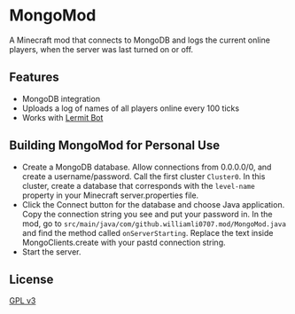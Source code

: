 
# MongoMod

A Minecraft mod that connects to MongoDB and logs the current online players, when the server was last turned on or off. 


## Features

- MongoDB integration
- Uploads a log of names of all players online every 100 ticks
- Works with [Lermit Bot](https://github.com/williamli0707/lermitbot)


## Building MongoMod for Personal Use

- Create a MongoDB database. Allow connections from 0.0.0.0/0, and create a username/password. Call the first cluster `Cluster0`. In this cluster, create a database that corresponds with the `level-name` property in your Minecraft server.properties file. 
- Click the Connect button for the database and choose Java application. Copy the connection string you see and put your password in. In the mod, go to `src/main/java/com/github.williamli0707.mod/MongoMod.java` and find the method called `onServerStarting`. Replace the text inside MongoClients.create with your pastd connection string. 
- Start the server.  
## License

[GPL v3](https://www.gnu.org/licenses/gpl-3.0.txt)

